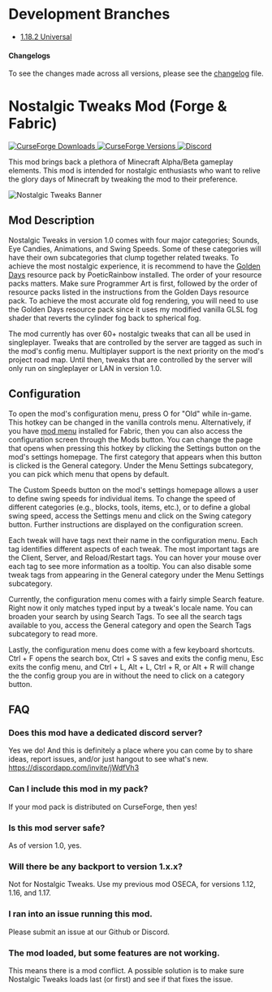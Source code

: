 # Development Branches
- [1.18.2 Universal](https://github.com/Adrenix/Nostalgic-Tweaks/tree/1.18)

#### Changelogs
To see the changes made across all versions, please see the [changelog](https://github.com/Adrenix/Nostalgic-Tweaks/blob/main/changelog.md) file.

# Nostalgic Tweaks Mod (Forge & Fabric)
[
![CurseForge Downloads](http://cf.way2muchnoise.eu/nostalgic-tweaks.svg)
![CurseForge Versions](http://cf.way2muchnoise.eu/versions/nostalgic-tweaks.svg)
](https://www.curseforge.com/minecraft/mc-mods/nostalgic-tweaks)
[
![Discord](https://img.shields.io/discord/452988045252100107?label=Discord)
](https://discordapp.com/invite/jWdfVh3)

This mod brings back a plethora of Minecraft Alpha/Beta gameplay elements. This mod is intended for nostalgic enthusiasts who want to relive the glory days of Minecraft by tweaking the mod to their preference.

![Nostalgic Tweaks Banner](https://i.imgur.com/UfVIKHF.png)

## Mod Description
Nostalgic Tweaks in version 1.0 comes with four major categories; Sounds, Eye Candies, Animations, and Swing Speeds. Some of these categories will have their own subcategories that clump together related tweaks. To achieve the most nostalgic experience, it is recommend to have the [Golden Days](https://github.com/PoeticRainbow/golden-days) resource pack by PoeticRainbow installed. The order of your resource packs matters. Make sure Programmer Art is first, followed by the order of resource packs listed in the instructions from the Golden Days resource pack. To achieve the most accurate old fog rendering, you will need to use the Golden Days resource pack since it uses my modified vanilla GLSL fog shader that reverts the cylinder fog back to spherical fog.

The mod currently has over 60+ nostalgic tweaks that can all be used in singleplayer. Tweaks that are controlled by the server are tagged as such in the mod's config menu. Multiplayer support is the next priority on the mod's project road map. Until then, tweaks that are controlled by the server will only run on singleplayer or LAN in version 1.0.
 
## Configuration
To open the mod's configuration menu, press O for "Old" while in-game. This hotkey can be changed in the vanilla controls menu. Alternatively, if you have [mod menu](https://www.curseforge.com/minecraft/mc-mods/modmenu) installed for Fabric, then you can also access the configuration screen through the Mods button. You can change the page that opens when pressing this hotkey by clicking the Settings button on the mod's settings homepage. The first category that appears when this button is clicked is the General category. Under the Menu Settings subcategory, you can pick which menu that opens by default.

The Custom Speeds button on the mod's settings homepage allows a user to define swing speeds for individual items. To change the speed of different categories (e.g., blocks, tools, items, etc.), or to define a global swing speed, access the Settings menu and click on the Swing category button. Further instructions are displayed on the configuration screen.

Each tweak will have tags next their name in the configuration menu. Each tag identifies different aspects of each tweak. The most important tags are the Client, Server, and Reload/Restart tags. You can hover your mouse over each tag to see more information as a tooltip. You can also disable some tweak tags from appearing in the General category under the Menu Settings subcategory.

Currently, the configuration menu comes with a fairly simple Search feature. Right now it only matches typed input by a tweak's locale name. You can broaden your search by using Search Tags. To see all the search tags available to you, access the General category and open the Search Tags subcategory to read more.

Lastly, the configuration menu does come with a few keyboard shortcuts. Ctrl + F opens the search box, Ctrl + S saves and exits the config menu, Esc exits the config menu, and Ctrl + L, Alt + L, Ctrl + R, or Alt + R will change the the config group you are in without the need to click on a category button.

## FAQ
### Does this mod have a dedicated discord server?
Yes we do! And this is definitely a place where you can come by to share ideas, report issues, and/or just hangout to see what's new.
https://discordapp.com/invite/jWdfVh3

### Can I include this mod in my pack?
If your mod pack is distributed on CurseForge, then yes!

### Is this mod server safe?
As of version 1.0, yes.

### Will there be any backport to version 1.x.x?
Not for Nostalgic Tweaks. Use my previous mod OSECA, for versions 1.12, 1.16, and 1.17.

### I ran into an issue running this mod.
Please submit an issue at our Github or Discord.

### The mod loaded, but some features are not working.
This means there is a mod conflict. A possible solution is to make sure Nostalgic Tweaks loads last (or first) and see if that fixes the issue.
